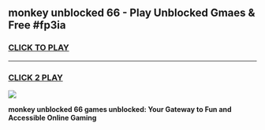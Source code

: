 
## monkey unblocked 66 - Play Unblocked Gmaes & Free #fp3ia
<h3>
<a href="https://news.freeplayer.one?title=monkey_unblocked_66&ref=26F">CLICK TO PLAY</a></h3>
<hr>

<h3>
<a href="https://news.freeplayer.one?title=monkey_unblocked_66&ref=26F">CLICK 2 PLAY</a>
  
</h3>

<a href="https://news.freeplayer.one?title=monkey_unblocked_66&ref=26F/"><img src="https://clearcache.store/games.png"></a>


**monkey unblocked 66 games unblocked: Your Gateway to Fun and Accessible Online Gaming**
